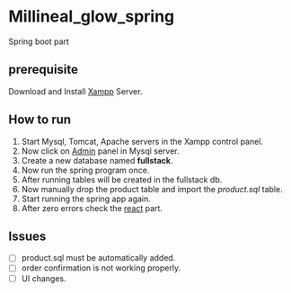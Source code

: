 # Millineal_glow_spring
Spring boot part

## prerequisite

Download and Install <a href="https://www.apachefriends.org/download.html">Xampp</a> Server.

## How to run

1. Start Mysql, Tomcat, Apache servers in the Xampp control panel.
2. Now click on <a href="http://localhost/phpmyadmin/">Admin</a> panel in Mysql server.
3. Create a new database named **fullstack**.
4. Now run the spring program once.
5. After running tables will be created in the fullstack db.
6. Now manually drop the product table and import the *product.sql* table.
7. Start running the spring app again.
8. After zero errors check the <a href="https://github.com/dbpravinkumarcse/Millineals_glow.git">react</a> part.

## Issues
- [ ] product.sql must be automatically added.
- [ ] order confirmation is not working properly.
- [ ] UI changes.

